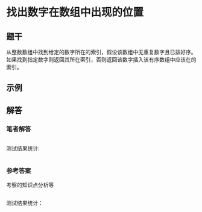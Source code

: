 # 找出数字在数组中出现的位置
## 题干
从整数数组中找到给定的数字所在的索引，假设该数组中无重复数字且已排好序。
如果找到指定数字则返回其所在索引，否则返回该数字插入该有序数组中应该在的索引。
## 示例
## 解答
### 笔者解答
```
```
测试结果统计:
```
```
### 参考答案
考察的知识点分析等
```
```
测试结果统计：
```
```